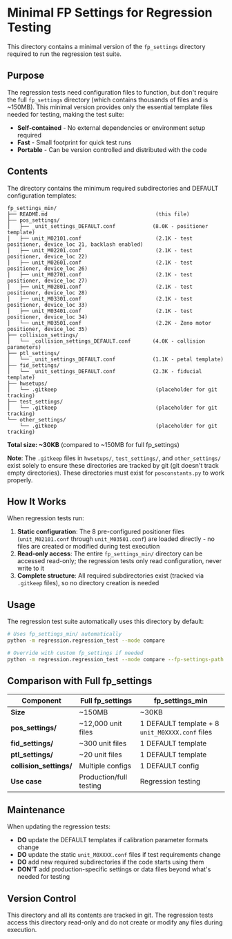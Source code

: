 # Minimal FP Settings for Regression Testing

This directory contains a minimal version of the `fp_settings` directory required to run the regression test suite.

## Purpose

The regression tests need configuration files to function, but don't require the full `fp_settings` directory (which contains thousands of files and is ~150MB). This minimal version provides only the essential template files needed for testing, making the test suite:

- **Self-contained** - No external dependencies or environment setup required
- **Fast** - Small footprint for quick test runs
- **Portable** - Can be version controlled and distributed with the code

## Contents

The directory contains the minimum required subdirectories and DEFAULT configuration templates:

```
fp_settings_min/
├── README.md                                   (this file)
├── pos_settings/
│   ├── _unit_settings_DEFAULT.conf            (8.0K - positioner template)
│   ├── unit_M02101.conf                        (2.1K - test positioner, device_loc 21, backlash enabled)
│   ├── unit_M02201.conf                        (2.1K - test positioner, device_loc 22)
│   ├── unit_M02601.conf                        (2.1K - test positioner, device_loc 26)
│   ├── unit_M02701.conf                        (2.1K - test positioner, device_loc 27)
│   ├── unit_M02801.conf                        (2.1K - test positioner, device_loc 28)
│   ├── unit_M03301.conf                        (2.1K - test positioner, device_loc 33)
│   ├── unit_M03401.conf                        (2.1K - test positioner, device_loc 34)
│   └── unit_M03501.conf                        (2.2K - Zeno motor positioner, device_loc 35)
├── collision_settings/
│   └── _collision_settings_DEFAULT.conf       (4.0K - collision parameters)
├── ptl_settings/
│   └── _unit_settings_DEFAULT.conf            (1.1K - petal template)
├── fid_settings/
│   └── _unit_settings_DEFAULT.conf            (2.3K - fiducial template)
├── hwsetups/
│   └── .gitkeep                                (placeholder for git tracking)
├── test_settings/
│   └── .gitkeep                                (placeholder for git tracking)
└── other_settings/
    └── .gitkeep                                (placeholder for git tracking)
```

**Total size: ~30KB** (compared to ~150MB for full fp_settings)

**Note**: The `.gitkeep` files in `hwsetups/`, `test_settings/`, and `other_settings/` exist solely to ensure these directories are tracked by git (git doesn't track empty directories). These directories must exist for `posconstants.py` to work properly.

## How It Works

When regression tests run:

1. **Static configuration**: The 8 pre-configured positioner files (`unit_M02101.conf` through `unit_M03501.conf`) are loaded directly - no files are created or modified during test execution
2. **Read-only access**: The entire `fp_settings_min/` directory can be accessed read-only; the regression tests only read configuration, never write to it
3. **Complete structure**: All required subdirectories exist (tracked via `.gitkeep` files), so no directory creation is needed

## Usage

The regression test suite automatically uses this directory by default:

```bash
# Uses fp_settings_min/ automatically
python -m regression.regression_test --mode compare

# Override with custom fp_settings if needed
python -m regression.regression_test --mode compare --fp-settings-path /path/to/full/fp_settings
```

## Comparison with Full fp_settings

| Component | Full fp_settings | fp_settings_min |
|-----------|-----------------|-----------------|
| **Size** | ~150MB | ~30KB |
| **pos_settings/** | ~12,000 unit files | 1 DEFAULT template + 8 `unit_M0XXXX.conf` files |
| **fid_settings/** | ~300 unit files | 1 DEFAULT template |
| **ptl_settings/** | ~20 unit files | 1 DEFAULT template |
| **collision_settings/** | Multiple configs | 1 DEFAULT config |
| **Use case** | Production/full testing | Regression testing |

## Maintenance

When updating the regression tests:

- **DO** update the DEFAULT templates if calibration parameter formats change
- **DO** update the static `unit_M0XXXX.conf` files if test requirements change
- **DO** add new required subdirectories if the code starts using them
- **DON'T** add production-specific settings or data files beyond what's needed for testing

## Version Control

This directory and all its contents are tracked in git. The regression tests access this directory read-only and do not create or modify any files during execution.
